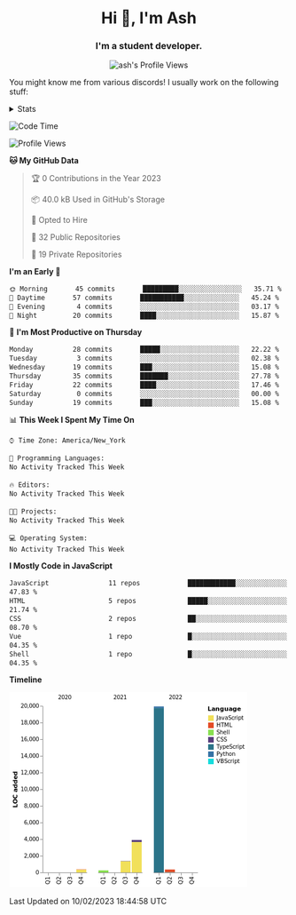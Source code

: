 <h1 align="center">Hi 👋, I'm Ash</h1>
<h3 align="center">I'm a student developer. </h3>
<p align="center"> <img src="https://komarev.com/ghpvc/?username=ash-development" alt="ash's Profile Views" /></p>
<p>You might know me from various discords!
I usually work on the following stuff: </p>

<!-- [htmljourney](https://github.com/ash-development/htmljourney/) - My project about learning the ins and outs of web development. Blogged by me on [DEV.to](https://dev.to/killua/series/10106).An aspiring developer -->

<details>
 <summary>Stats</summary><br>
<p>&nbsp;<a href="https://github.com/anuraghazra/github-readme-stats"><img align="center" src="https://github-readme-stats.vercel.app/api?username=ash-development&show_icons=true&count_private=true&theme=dracula" /></a></p>
<p>&nbsp;<a href="https://github.com/ryo-ma/github-profile-trophy"><img align="center" src="https://github-profile-trophy.vercel.app/?username=ash-development&theme=dracula&margin-w=15&margin-h=15&column=4" /></a></p>
</details>
 
<!--START_SECTION:waka-->
![Code Time](http://img.shields.io/badge/Code%20Time-2%20hrs%2034%20mins-blue)

![Profile Views](http://img.shields.io/badge/Profile%20Views-0-blue)

**🐱 My GitHub Data** 

> 🏆 0 Contributions in the Year 2023
 > 
> 📦 40.0 kB Used in GitHub's Storage 
 > 
> 💼 Opted to Hire
 > 
> 📜 32 Public Repositories 
 > 
> 🔑 19 Private Repositories  
 > 
**I'm an Early 🐤** 

```text
🌞 Morning       45 commits       █████████░░░░░░░░░░░░░░░░   35.71 % 
🌆 Daytime       57 commits       ███████████░░░░░░░░░░░░░░   45.24 % 
🌃 Evening        4 commits       ░░░░░░░░░░░░░░░░░░░░░░░░░   03.17 % 
🌙 Night         20 commits       ████░░░░░░░░░░░░░░░░░░░░░   15.87 % 

```
📅 **I'm Most Productive on Thursday** 

```text
Monday          28 commits       █████░░░░░░░░░░░░░░░░░░░░   22.22 % 
Tuesday          3 commits       ░░░░░░░░░░░░░░░░░░░░░░░░░   02.38 % 
Wednesday       19 commits       ███░░░░░░░░░░░░░░░░░░░░░░   15.08 % 
Thursday        35 commits       ███████░░░░░░░░░░░░░░░░░░   27.78 % 
Friday          22 commits       ████░░░░░░░░░░░░░░░░░░░░░   17.46 % 
Saturday         0 commits       ░░░░░░░░░░░░░░░░░░░░░░░░░   00.00 % 
Sunday          19 commits       ███░░░░░░░░░░░░░░░░░░░░░░   15.08 % 

```


📊 **This Week I Spent My Time On** 

```text
⌚︎ Time Zone: America/New_York

💬 Programming Languages: 
No Activity Tracked This Week

🔥 Editors: 
No Activity Tracked This Week

🐱‍💻 Projects: 
No Activity Tracked This Week

💻 Operating System: 
No Activity Tracked This Week

```

**I Mostly Code in JavaScript** 

```text
JavaScript               11 repos            ████████████░░░░░░░░░░░░░   47.83 % 
HTML                     5 repos             █████░░░░░░░░░░░░░░░░░░░░   21.74 % 
CSS                      2 repos             ██░░░░░░░░░░░░░░░░░░░░░░░   08.70 % 
Vue                      1 repo              █░░░░░░░░░░░░░░░░░░░░░░░░   04.35 % 
Shell                    1 repo              █░░░░░░░░░░░░░░░░░░░░░░░░   04.35 % 

```


**Timeline**

![Chart not found](https://raw.githubusercontent.com/ash-development/ash-development/main/charts/bar_graph.png) 


 Last Updated on 10/02/2023 18:44:58 UTC
<!--END_SECTION:waka-->
</details>
